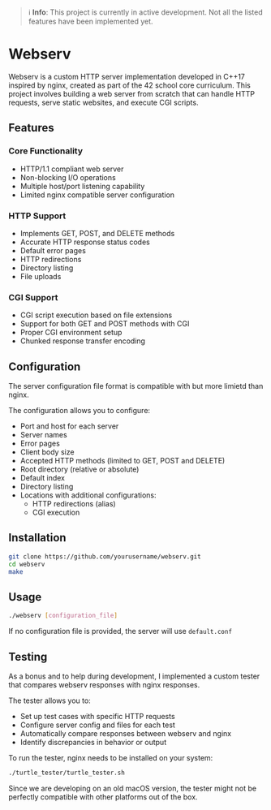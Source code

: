 > ℹ️ **Info**: This project is currently in active development. Not all the listed features have been implemented yet.

# Webserv

Webserv is a custom HTTP server implementation developed in C++17 inspired by nginx, created as part of the 42 school core curriculum. This project involves building a web server from scratch that can handle HTTP requests, serve static websites, and execute CGI scripts.

## Features

### Core Functionality
- HTTP/1.1 compliant web server
- Non-blocking I/O operations
- Multiple host/port listening capability
- Limited nginx compatible server configuration

### HTTP Support
- Implements GET, POST, and DELETE methods
- Accurate HTTP response status codes
- Default error pages
- HTTP redirections
- Directory listing
- File uploads

### CGI Support
- CGI script execution based on file extensions
- Support for both GET and POST methods with CGI
- Proper CGI environment setup
- Chunked response transfer encoding

## Configuration

The server configuration file format is compatible with but more limietd than nginx.

The configuration allows you to configure:

- Port and host for each server
- Server names
- Error pages
- Client body size
- Accepted HTTP methods (limited to GET, POST and DELETE)
- Root directory (relative or absolute)
- Default index
- Directory listing
- Locations with additional configurations:
  - HTTP redirections (alias)
  - CGI execution

## Installation

```bash
git clone https://github.com/yourusername/webserv.git
cd webserv
make
```

## Usage

```bash
./webserv [configuration_file]
```

If no configuration file is provided, the server will use `default.conf`

## Testing

As a bonus and to help during development, I implemented a custom tester that compares webserv responses with nginx responses.

The tester allows you to:

- Set up test cases with specific HTTP requests
- Configure server config and files for each test
- Automatically compare responses between webserv and nginx
- Identify discrepancies in behavior or output

To run the tester, nginx needs to be installed on your system:

```bash
./turtle_tester/turtle_tester.sh
```

Since we are developing on an old macOS version, the tester might not be perfectly compatible with other platforms out of the box.
